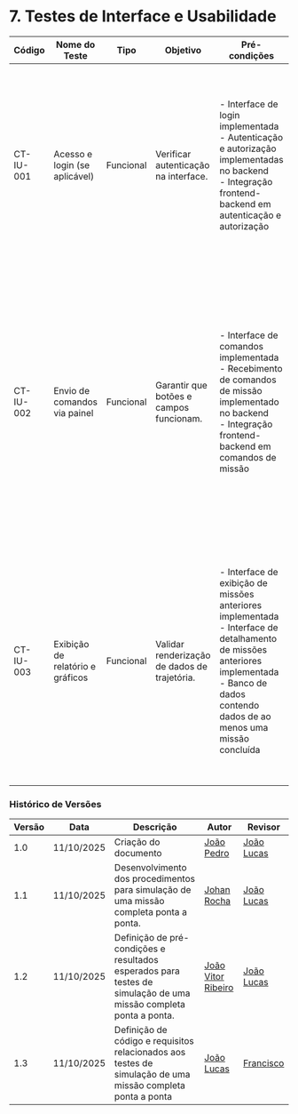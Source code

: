 # 7. Testes de Interface e Usabilidade

| Código | Nome do Teste                    | Tipo      | Objetivo                                     | Pré-condições | Procedimento                                                                                                                                                                                                                                                                                         | Resultado Esperado | Requisito Relacionado |
| ------ | -------------------------------- | --------- | -------------------------------------------- | ------------- | ---------------------------------------------------------------------------------------------------------------------------------------------------------------------------------------------------------------------------------------------------------------------------------------------------- | ------------------ | --------------------- |
|     CT-IU-001   | Acesso e login (se aplicável)    | Funcional | Verificar autenticação na interface.         | - Interface de login implementada<br> - Autenticação e autorização implementadas no backend<br> - Integração frontend-backend em autenticação e autorização            | 1\. Acessar a URL da interface.<br>2\. Inserir um usuário e senha inválidos e clicar em 'Entrar'. Verificar se uma mensagem de erro é exibida.<br>3\. Inserir credenciais válidas e clicar em 'Entrar'.                                                                                              |        - Ao inserir credenciais inválidas, exibiu uma mensagem de erro do tipo "Usuário ou senha inválido(s)"<br>- Ao inserir credenciais válidas, permitir o acesso à aplicação pelo perfil inserido            |          RF-1.1, RF-1.2, RF-7.1             |
|    CT-IU-002    | Envio de comandos via painel     | Funcional | Garantir que botões e campos funcionam.      | - Interface de comandos implementada<br> - Recebimento de comandos de missão implementado no backend<br> - Integração frontend-backend em comandos de missão             | 1\. Navegar para a tela de criação de missão.<br>2\. Utilizar os campos de texto ou botões para adicionar 3 comandos diferentes à sequência.<br>3\. Clicar no botão 'Enviar Missão'.<br>4\. Verificar se a interface exibe uma confirmação de envio e se o backend registra o recebimento da missão. |       - A missão foi recebida pelo backend<br>- O dados da missão foram persistidos no banco de dados<br>- Uma mensagem de confirmação do envio da missão foi exibida ao usuário operador              |          RF-1.1, RF-1.2, RF-1.3, RF-2.1             |
|    CT-IU-003    | Exibição de relatório e gráficos | Funcional | Validar renderização de dados de trajetória. | - Interface de exibição de missões anteriores implementada<br>   - Interface de detalhamento de missões anteriores implementada<br> - Banco de dados contendo dados de ao menos uma missão concluída           | 1\. Navegar para a seção de 'Histórico' ou 'Relatórios' da interface.<br>2\. Clicar em uma missão finalizada da lista.<br>3\. Observar a tela de detalhes.<br>4\. Verificar se o gráfico com a trajetória planejada vs. a real é exibido e se os dados correspondem ao que foi executado.            | - Todas as missões concluídas foram exibidas na seção de histórico<br>- Dados e gráfico de trajetos planejados e executados condizem com a missão selecionada para detalhamento                    |           RF-5.1, RF-5.2, RF-6.1, RF-6.2, RF-8.1, RF-8.2            |








### Histórico de Versões

| Versão | Data       | Descrição                                      | Autor               | Revisor            |
|--------|------------|------------------------------------------------|---------------------|--------------------|
| 1.0    | 11/10/2025 | Criação do documento | [João Pedro](https://github.com/JoaoPedrooSS)          |  [João Lucas](https://github.com/jlucasiqueira)  |
| 1.1    | 11/10/2025 | Desenvolvimento dos procedimentos para simulação de uma missão completa ponta a ponta. | [Johan Rocha](https://github.com/johan-rocha)          |  [João Lucas](https://github.com/jlucasiqueira)  |
| 1.2    | 11/10/2025 | Definição de pré-condições e resultados esperados para testes de simulação de uma missão completa ponta a ponta. | [João Vitor Ribeiro](https://github.com/Joa0V)          |  [João Lucas](https://github.com/jlucasiqueira)  |
| 1.3    | 11/10/2025 | Definição de código e requisitos relacionados aos testes de simulação de uma missão completa ponta a ponta       | [João Lucas](https://github.com/jlucasiqueira) | [Francisco](https://github.com/francisco1penha) |